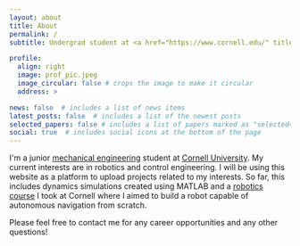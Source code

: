 ```yaml
---
layout: about
title: About
permalink: /
subtitle: Undergrad student at <a href="https://www.cornell.edu/" title="Cornell">Cornell University

profile:
  align: right
  image: prof_pic.jpeg
  image_circular: false # crops the image to make it circular
  address: >

news: false  # includes a list of news items
latest_posts: false  # includes a list of the newest posts
selected_papers: false # includes a list of papers marked as "selected={true}"
social: true  # includes social icons at the bottom of the page
---
```

I'm a junior [mechanical engineering](https://www.mae.cornell.edu/mae) student at [Cornell University](https://www.cornell.edu/). My current interests are in robotics and control engineering. I will be using this website as a platform to upload projects related to my interests. So far, this includes dynamics simulations created using MATLAB and a [robotics course](https://cei-lab.github.io/FastRobots-2023/) I took at Cornell where I aimed to build a robot capable of autonomous navigation from scratch.

Please feel free to contact me for any career opportunities and any other questions!
